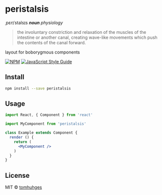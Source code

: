 # peristalsis  
ˌpɛrɪˈstalsɪs
_**noun** physiology_
> the involuntary constriction and relaxation of the muscles of the intestine or another canal, creating wave-like movements which push the contents of the canal forward.

layout for boborygmous components

[![NPM](https://img.shields.io/npm/v/peristalsis.svg)](https://www.npmjs.com/package/peristalsis) [![JavaScript Style Guide](https://img.shields.io/badge/code_style-standard-brightgreen.svg)](https://standardjs.com)

## Install

```bash
npm install --save peristalsis
```

## Usage

```jsx
import React, { Component } from 'react'

import MyComponent from 'peristalsis'

class Example extends Component {
  render () {
    return (
      <MyComponent />
    )
  }
}
```

## License

MIT © [tomhuhges](https://github.com/tomhuhges)

